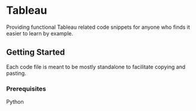 # Tableau

Providing functional Tableau related code snippets for anyone who finds it easier to learn by example.

## Getting Started

Each code file is meant to be mostly standalone to facilitate copying and pasting.

### Prerequisites

Python
